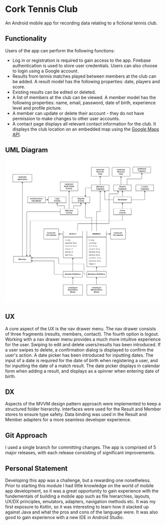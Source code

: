 # Cork Tennis Club

An Android mobile app for recording data relating to a fictional tennis club.

## Functionality

Users of the app can perform the following functions:

- Log in or registration is required to gain access to the app. Firebase authentication is used to store user credentials. Users can also choose to login using a Google account.
- Results from tennis matches played between members at the club can be added. A result model has the following properties: date, players and score.
- Existing results can be edited or deleted.
- A list of members at the club can be viewed. A member model has the following properties: name, email, password, date of birth, experience level and profile picture.
- A member can update or delete their account - they do not have permission to make changes to other user accounts.
- A contact page displays all relevant contact information for the club. It displays the club location on an embedded map using the [Google Maps API](https://developers.google.com/maps).

## UML Diagram
![UML Diagram Screenshot](img/uml-diagram.png)

## UX

A core aspect of the UX is the nav drawer menu. The nav drawer consists of three fragments (results, members, contact). The fourth option is  logout. Working with a nav drawer menu provides a much more intuitive experience for the user.
Swiping to edit and delete users/results has been introduced. If a user swipes to delete, a confirmation dialog is displayed to confirm the user's action.
A date picker has been introduced for inputting dates. The input of a date is required for the date of birth when registering a user, and for inputting the date of a match result. The date picker displays in calendar form when adding a result, and displays as a spinner when entering date of birth.

## DX

Aspects of the MVVM design pattern approach were implemented to keep a structured folder hierarchy.
Interfaces were used for the Result and Member stores to ensure type safety.
Data binding was used in the Result and Member adapters for a more seamless developer experience.

## Git Approach

I used a single branch for committing changes. The app is comprised of 5 major releases, with each release consisting of significant improvements.

## Personal Statement

Developing this app was a challenge, but a rewarding one nonetheless. Prior to starting this module I had little knowledge on the world of mobile app development, so it was a great opportunity to gain experience with the fundementals of building a mobile app such as file hierarchies, layouts, UX/DX principles, emulators, adapters, navigation methods etc. It was my first exposure to Kotlin, so it was interesting to learn how it stacked up against Java and what the pros and cons of the language were. It was also good to gain experience with a new IDE in Android Studio.